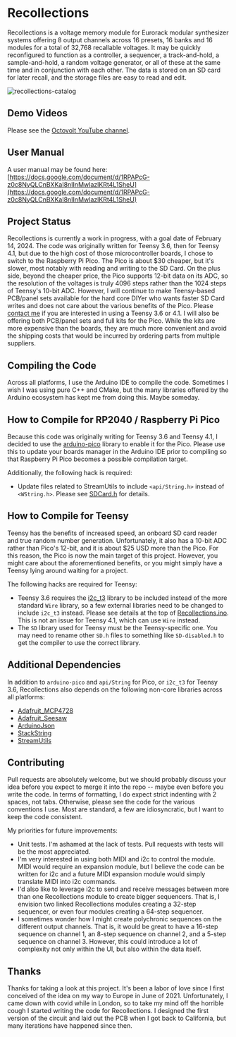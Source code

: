 Recollections
=============

Recollections is a voltage memory module for Eurorack modular synthesizer systems offering 8 output
channels across 16 presets, 16 banks and 16 modules for a total of 32,768 recallable voltages. It
may be quickly reconfigured to function as a controller, a sequencer, a track-and-hold, a
sample-and-hold, a random voltage generator, or all of these at the same time and in conjunction
with each other. The data is stored on an SD card for later recall, and the storage files are easy
to read and edit.

![recollections-catalog](https://github.com/octovolt/Recollections/assets/78008936/e6ed3ae6-a958-4913-9924-764b3f795558)

Demo Videos
-----------
Please see the [Octovolt YouTube channel](https://www.youtube.com/@octopus-arts).

User Manual
-----------
A user manual may be found here:
[https://docs.google.com/document/d/1RPAPcG-z0c8NyQLCnBXKaI8nIInMwIazlKRt4L1SheU](https://docs.google.com/document/d/1RPAPcG-z0c8NyQLCnBXKaI8nIInMwIazlKRt4L1SheU)

Project Status
--------------
Recollections is currently a work in progress, with a goal date of February 14, 2024. The code was 
originally written for Teensy 3.6, then for Teensy 4.1, but due to the high cost of those 
microcontroller boards, I chose to switch to the Raspberry Pi Pico. The Pico is about $30 cheaper, 
but it's slower, most notably with reading and writing to the SD Card. On the plus side, beyond the 
cheaper price, the Pico supports 12-bit data on its ADC, so the resolution of the voltages is truly 
4096 steps rather than the 1024 steps of Teensy's 10-bit ADC. However, I will continue to make 
Teensy-based PCB/panel sets available for the hard core DIYer who wants faster SD Card writes and
does not care about the various benefits of the Pico. Please [contact me](https://octovolt.xyz/contact) 
if you are interested in using a Teensy 3.6 or 4.1. I will also be offering both PCB/panel sets and 
full kits for the Pico. While the kits are more expensive than the boards, they are much more convenient
and avoid the shipping costs that would be incurred by ordering parts from multiple suppliers.

Compiling the Code
------------------
Across all platforms, I use the Arduino IDE to compile the code. Sometimes I wish I was using pure C++
and CMake, but the many libraries offered by the Arduino ecosystem has kept me from doing this. Maybe 
someday.

How to Compile for RP2040 / Raspberry Pi Pico
---------------------------------------------
Because this code was originally writing for Teensy 3.6 and Teensy 4.1, I decided to use the
[arduino-pico](https://github.com/earlephilhower/arduino-pico) library to enable it for the Pico.
Please use this to update your boards manager in the Arduino IDE prior to compiling so that
Raspberry Pi Pico becomes a possible compilation target.

Additionally, the following hack is required:
* Update files related to StreamUtils to include `<api/String.h>` instead of `<WString.h>`. Please
see [SDCard.h](https://github.com/octovolt/Recollections/blob/main/SDCard.h) for details.

How to Compile for Teensy
-------------------------
Teensy has the benefits of increased speed, an onboard SD card reader and true random number
generation. Unfortunately, it also has a 10-bit ADC rather than Pico's 12-bit, and it is about $25
USD more than the Pico. For this reason, the Pico is now the main target of this project. However,
you might care about the aforementioned benefits, or you might simply have a Teensy lying around
waiting for a project.

The following hacks are required for Teensy:
* Teensy 3.6 requires the [i2c_t3]() library to be included instead of the more standard `Wire`
library, so a few external libraries need to be changed to include `i2c_t3` instead. Please see
details at the top of
[Recollections.ino](https://github.com/octovolt/Recollections/blob/main/Recollections.ino).
This is not an issue for Teensy 4.1, which can use `Wire` instead.
* The `SD` library used for Teensy must be the Teensy-specific one. You may need to rename other
`SD.h` files to something like `SD-disabled.h` to get the compiler to use the correct library.

Additional Dependencies
-----------------------
In addition to `arduino-pico` and `api/String` for Pico, or `i2c_t3` for Teensy 3.6, Recollections
also depends on the following non-core libraries across all platforms:
* [Adafruit_MCP4728](https://github.com/adafruit/Adafruit_MCP4728)
* [Adafruit_Seesaw](https://github.com/adafruit/seesaw)
* [ArduinoJson](https://arduinojson.org/)
* [StackString](https://gitlab.com/arduino-libraries/stackstring)
* [StreamUtils](https://github.com/bblanchon/ArduinoStreamUtils)

Contributing
------------
Pull requests are absolutely welcome, but we should probably discuss your idea before you expect to
merge it into the repo -- maybe even before you write the code. In terms of formatting, I do expect
strict indenting with 2 spaces, not tabs. Otherwise, please see the code for the various conventions
I use. Most are standard, a few are idiosyncratic, but I want to keep the code consistent.

My priorities for future improvements:

* Unit tests. I'm ashamed at the lack of tests. Pull requests with tests will be the most appreciated.
* I'm very interested in using both MIDI and i2c to control the module. MIDI would require an expansion
module, but I believe the code can be written for i2c and a future MIDI expansion module would simply
translate MIDI into i2c commands.
* I'd also like to leverage i2c to send and receive messages between more than one Recollections
module to create bigger sequencers. That is, I envision two linked Recollections modules creating a 
32-step sequencer, or even four modules creating a 64-step sequencer.
* I sometimes wonder how I might create polychronic sequences on the different output channels. That is,
it would be great to have a 16-step sequence on channel 1, an 8-step sequence on channel 2, and a 5-step
sequence on channel 3. However, this could introduce a lot of complexity not only within the UI, but also 
within the data itself.

Thanks
------
Thanks for taking a look at this project. It's been a labor of love since I first conceived of the idea on
my way to Europe in June of 2021. Unfortunately, I came down with covid while in London, so to take my mind 
off the horrible cough I started writing the code for Recollections. I designed the first version of the 
circuit and laid out the PCB when I got back to California, but many iterations have happened since then.


